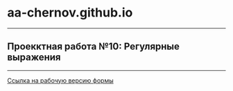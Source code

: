 # aa-chernov.github.io
______________________

## Проекктная работа №10: Регулярные выражения
______________________________________________

[Ссылка на рабочую версию формы](aa-chernov.github.io/form/)
